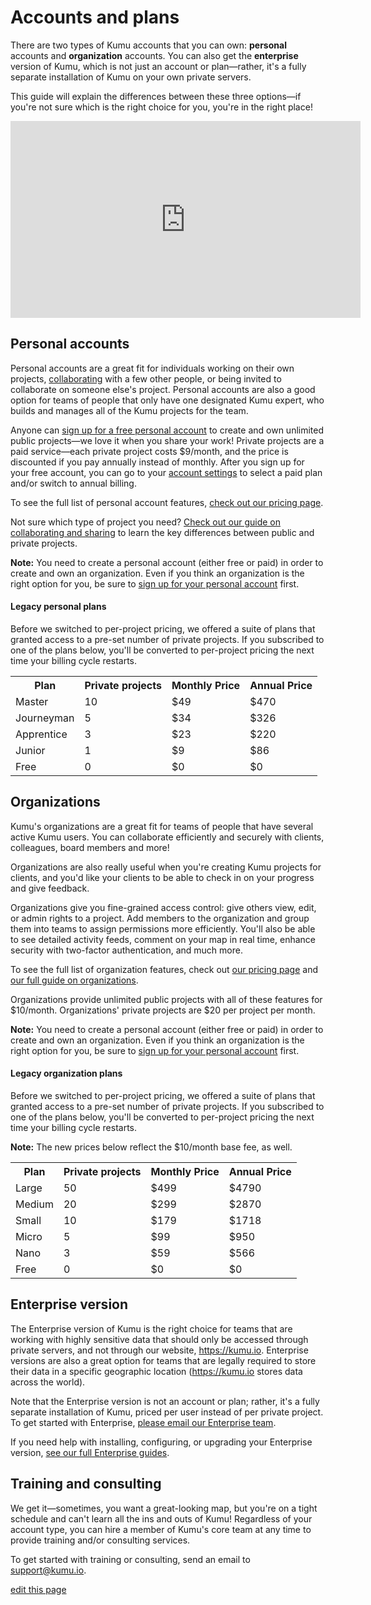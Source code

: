 # Accounts and plans

There are two types of Kumu accounts that you can own: **personal** accounts and **organization** accounts. You can also get the **enterprise** version of Kumu, which is not just an account or plan—rather, it's a fully separate installation of Kumu on your own private servers.

This guide will explain the differences between these three options—if you're not sure which is the right choice for you, you're in the right place!

<p><iframe width="560" height="315" src="https://www.youtube.com/embed/Tr2V2mGT550" frameborder="0" allowfullscreen></iframe></p>


## Personal accounts

Personal accounts are a great fit for individuals working on their own projects, [collaborating](/overview/collaboration.md#add-a-contributor) with a few other people, or being invited to collaborate on someone else's project. Personal accounts are also a good option for teams of people that only have one designated Kumu expert, who builds and manages all of the Kumu projects for the team.

Anyone can [sign up for a free personal account](https://kumu.io/join) to create and own unlimited public projects—we love it when you share your work! Private projects are a paid service—each private project costs $9/month, and the price is discounted if you pay annually instead of monthly. After you sign up for your free account, you can go to your [account settings](https://kumu.io/settings) to select a paid plan and/or switch to annual billing.

To see the full list of personal account features, [check out our pricing page](https://kumu.io/pricing).

Not sure which type of project you need? [Check out our guide on collaborating and sharing](/overview/collaboration.md#public-vs-private-projects) to learn the key differences between public and private projects.

<p class="alert alert-warning">
<b>Note:</b> You need to create a personal account (either free or paid) in order to create and own an organization. Even if you think an organization is the right option for you, be sure to <a class="alert-link" href="https://kumu.io/join">sign up for your personal account</a> first.
</p>


#### Legacy personal plans

Before we switched to per-project pricing, we offered a suite of plans that granted access to a pre-set number of private projects. If you subscribed to one of the plans below, you'll be converted to per-project pricing the next time your billing cycle restarts.

<table class="plan-table table borderless">
  <tr>
    <th>Plan</th>
    <th>Private projects</th>
    <th>Monthly Price</th>
    <th>Annual Price</th>
    <!-- <th><strong>New monthly price</strong></th>
    <th><strong>New annual price</strong></th> -->
  </tr>
  <tr>
    <td>Master</td>
    <td>10</td>
    <td>$49</td>
    <td>$470</td>
    <!-- <td>$90</td>
    <td>$864</td> -->
  </tr>
  <tr>
    <td>Journeyman</td>
    <td>5</td>
    <td>$34</td>
    <td>$326</td>
    <!-- <td>$45</td>
    <td>$432</td> -->
  </tr>
  <tr>
    <td>Apprentice</td>
    <td>3</td>
    <td>$23</td>
    <td>$220</td>
    <!-- <td>$27</td>
    <td>$259</td> -->
  </tr>
  <tr>
    <td>Junior</td>
    <td>1</td>
    <td>$9</td>
    <td>$86</td>
    <!-- <td>$9</td>
    <td>$86</td> -->
  </tr>
  <tr>
    <td>Free</td>
    <td>0</td>
    <td>$0</td>
    <td>$0</td>
    <!-- <td>$0</td>
    <td>$0</td> -->
  </tr>
</table>


## Organizations

Kumu's organizations are a great fit for teams of people that have several active Kumu users. You can collaborate efficiently and securely with clients, colleagues, board members and more!

Organizations are also really useful when you're creating Kumu projects for clients, and you'd like your clients to be able to check in on your progress and give feedback.

Organizations give you fine-grained access control: give others view, edit, or admin rights to a project. Add members to the organization and group them into teams to assign permissions more efficiently. You'll also be able to see detailed activity feeds, comment on your map in real time, enhance security with two-factor authentication, and much more.

To see the full list of organization features, check out [our pricing page](https://kumu.io/pricing) and [our full guide on organizations](/guides/organizations.md).

Organizations provide unlimited public projects with all of these features for $10/month. Organizations' private projects are $20 per project per month.

<p class="alert alert-warning">
<b>Note:</b> You need to create a personal account (either free or paid) in order to create and own an organization. Even if you think an organization is the right option for you, be sure to <a class="alert-link" href="https://kumu.io/join">sign up for your personal account</a> first.
</p>


#### Legacy organization plans

Before we switched to per-project pricing, we offered a suite of plans that granted access to a pre-set number of private projects. If you subscribed to one of the plans below, you'll be converted to per-project pricing the next time your billing cycle restarts.

**Note:** The new prices below reflect the $10/month base fee, as well.

<table class="plan-table table borderless">
  <tr>
    <th>Plan</th>
    <th>Private projects</th>
    <th>Monthly Price</th>
    <th>Annual Price</th>
    <!-- <th><strong>New monthly price</strong></th>
    <th><strong>New annual price</strong></th> -->
  </tr>
  <tr>
    <td>Large</td>
    <td>50</td>
    <td>$499</td>
    <td>$4790</td>
    <!-- <td>$1010</td>
    <td>$9696</td> -->
  </tr>
  <tr>
    <td>Medium</td>
    <td>20</td>
    <td>$299</td>
    <td>$2870</td>
    <!-- <td>$410</td>
    <td>$3936</td> -->
  </tr>
  <tr>
    <td>Small</td>
    <td>10</td>
    <td>$179</td>
    <td>$1718</td>
    <!-- <td>$210</td>
    <td>$2016</td> -->
  </tr>
  <tr>
    <td>Micro</td>
    <td>5</td>
    <td>$99</td>
    <td>$950</td>
    <!-- <td>$110</td>
    <td>$1056</td> -->
  </tr>
  <tr>
    <td>Nano</td>
    <td>3</td>
    <td>$59</td>
    <td>$566</td>
    <!-- <td>$70</td>
    <td>$672</td> -->
  </tr>
  <tr>
    <td>Free</td>
    <td>0</td>
    <td>$0</td>
    <td>$0</td>
    <!-- <td>$10</td>
    <td>$96</td> -->
  </tr>
</table>


## Enterprise version

The Enterprise version of Kumu is the right choice for teams that are working with highly sensitive data that should only be accessed through private servers, and not through our website, https://kumu.io. Enterprise versions are also a great option for teams that are legally required to store their data in a specific geographic location (https://kumu.io stores data across the world).

Note that the Enterprise version is not an account or plan; rather, it's a fully separate installation of Kumu, priced per user instead of per private project. To get started with Enterprise, [please email our Enterprise team](mailto:enterprise@kumu.io).

If you need help with installing, configuring, or upgrading your Enterprise version, [see our full Enterprise guides](/enterprise/).


## Training and consulting

We get it—sometimes, you want a great-looking map, but you're on a tight schedule and can't learn all the ins and outs of Kumu! Regardless of your account type, you can hire a member of Kumu's core team at any time to provide training and/or consulting services.

To get started with training or consulting, send an email to [support@kumu.io](mailto:support@kumu.io).



<span class="edit-link"><a href="https://github.com/kumu/docs/blob/master/guides/accounts-and-plans.md" target="_blank"><i class="fa fa-github"></i> edit this page</a></span>
